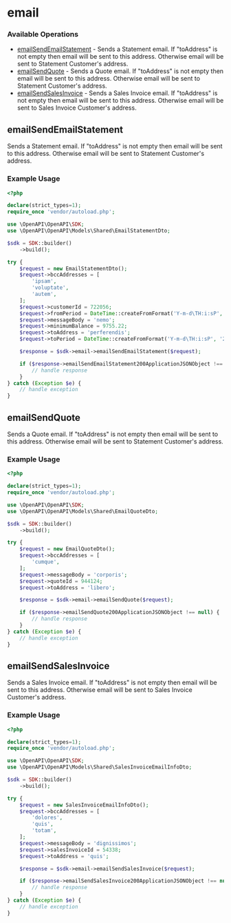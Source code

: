 # email

### Available Operations

* [emailSendEmailStatement](#emailsendemailstatement) - Sends a Statement email.
If "toAddress" is not empty then email will be sent to this address. Otherwise email will be sent to Statement Customer's address.
* [emailSendQuote](#emailsendquote) - Sends a Quote email.
If "toAddress" is not empty then email will be sent to this address. Otherwise email will be sent to Statement Customer's address.
* [emailSendSalesInvoice](#emailsendsalesinvoice) - Sends a Sales Invoice email.
If "toAddress" is not empty then email will be sent to this address. Otherwise email will be sent to Sales Invoice Customer's address.

## emailSendEmailStatement

Sends a Statement email.
If "toAddress" is not empty then email will be sent to this address. Otherwise email will be sent to Statement Customer's address.

### Example Usage

```php
<?php

declare(strict_types=1);
require_once 'vendor/autoload.php';

use \OpenAPI\OpenAPI\SDK;
use \OpenAPI\OpenAPI\Models\Shared\EmailStatementDto;

$sdk = SDK::builder()
    ->build();

try {
    $request = new EmailStatementDto();
    $request->bccAddresses = [
        'ipsam',
        'voluptate',
        'autem',
    ];
    $request->customerId = 722056;
    $request->fromPeriod = DateTime::createFromFormat('Y-m-d\TH:i:sP', '2022-02-18T18:29:26.833Z');
    $request->messageBody = 'nemo';
    $request->minimumBalance = 9755.22;
    $request->toAddress = 'perferendis';
    $request->toPeriod = DateTime::createFromFormat('Y-m-d\TH:i:sP', '2022-04-23T08:05:27.776Z');

    $response = $sdk->email->emailSendEmailStatement($request);

    if ($response->emailSendEmailStatement200ApplicationJSONObject !== null) {
        // handle response
    }
} catch (Exception $e) {
    // handle exception
}
```

## emailSendQuote

Sends a Quote email.
If "toAddress" is not empty then email will be sent to this address. Otherwise email will be sent to Statement Customer's address.

### Example Usage

```php
<?php

declare(strict_types=1);
require_once 'vendor/autoload.php';

use \OpenAPI\OpenAPI\SDK;
use \OpenAPI\OpenAPI\Models\Shared\EmailQuoteDto;

$sdk = SDK::builder()
    ->build();

try {
    $request = new EmailQuoteDto();
    $request->bccAddresses = [
        'cumque',
    ];
    $request->messageBody = 'corporis';
    $request->quoteId = 944124;
    $request->toAddress = 'libero';

    $response = $sdk->email->emailSendQuote($request);

    if ($response->emailSendQuote200ApplicationJSONObject !== null) {
        // handle response
    }
} catch (Exception $e) {
    // handle exception
}
```

## emailSendSalesInvoice

Sends a Sales Invoice email.
If "toAddress" is not empty then email will be sent to this address. Otherwise email will be sent to Sales Invoice Customer's address.

### Example Usage

```php
<?php

declare(strict_types=1);
require_once 'vendor/autoload.php';

use \OpenAPI\OpenAPI\SDK;
use \OpenAPI\OpenAPI\Models\Shared\SalesInvoiceEmailInfoDto;

$sdk = SDK::builder()
    ->build();

try {
    $request = new SalesInvoiceEmailInfoDto();
    $request->bccAddresses = [
        'dolores',
        'quis',
        'totam',
    ];
    $request->messageBody = 'dignissimos';
    $request->salesInvoiceId = 54338;
    $request->toAddress = 'quis';

    $response = $sdk->email->emailSendSalesInvoice($request);

    if ($response->emailSendSalesInvoice200ApplicationJSONObject !== null) {
        // handle response
    }
} catch (Exception $e) {
    // handle exception
}
```
